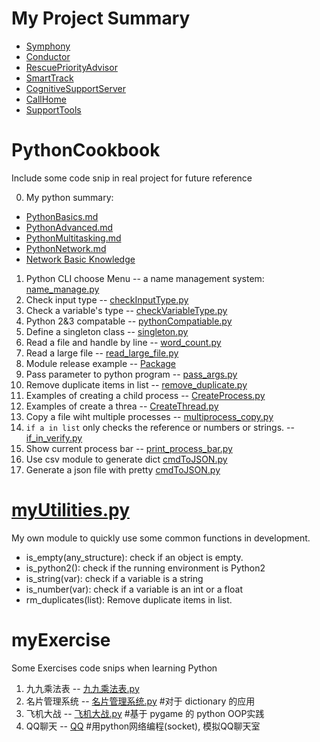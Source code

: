 # My Project Summary
+ [Symphony](./MyProjects/Symphony.md)
+ [Conductor](./MyProjects/Conductor.md)
+ [RescuePriorityAdvisor](./MyProjects/RescuePriorityAdvisor.md)
+ [SmartTrack](./MyProjects/SmartTrack.md)
+ [CognitiveSupportServer](./MyProjects/CognitiveSupportServer.md)
+ [CallHome](./MyProjects/Callhome.md)
+ [SupportTools](./MyProjects/SupportTools.md)

# PythonCookbook
Include some code snip in real project for future reference

0. My python summary: 
+ [PythonBasics.md](./PythonBasics.md) 
+ [PythonAdvanced.md](./PythonAdvanced.md) 
+ [PythonMultitasking.md](./PythonMultitasking.md)
+ [PythonNetwork.md](./PythonNetwork.md)
+ [Network Basic Knowledge](./Network/Network.md)

1. Python CLI choose Menu -- a name management system: [name_manage.py](./name_manage.py)
2. Check input type -- [checkInputType.py](./checkInputType.py)
3. Check a variable's type  -- [checkVariableType.py](./checkVariableType.py)
4. Python 2&3 compatable -- [pythonCompatiable.py](./pythonCompatiable.py)
5. Define a singleton class -- [singleton.py](./singleton.py)
6. Read a file and handle by line -- [word_count.py](./word_count.py)
7. Read a large file -- [read_large_file.py](./read_large_file.py)
8. Module release example -- [Package](./Package)
9. Pass parameter to python program -- [pass_args.py](./pass_args.py)
10. Remove duplicate items in list -- [remove_duplicate.py](./remove_duplicate.py)
11. Examples of creating a child process -- [CreateProcess.py](CreateProcess.py)
12. Examples of create a threa -- [CreateThread.py](./CreateThread.py)
13. Copy a file wiht multiple processes -- [multiprocess_copy.py](./multiprocess_copy.py)
14. `if a in list` only checks the reference or numbers or strings. -- [if_in_verify.py](./if_in_verify.py)
15. Show current process bar -- [print_process_bar.py](./print_process_bar.py)
16. Use csv module to generate dict [cmdToJSON.py](./cmdToJSON.py)
17. Generate a json file with pretty [cmdToJSON.py](./cmdToJSON.py)

# [myUtilities.py](./myUtilities.py)
My own module to quickly use some common functions in development.
+ is_empty(any_structure): check if an object is empty.
+ is_python2(): check if the running environment is Python2
+ is_string(var): check if a variable is a string
+ is_number(var): check if a variable is an int or a float
+ rm_duplicates(list): Remove duplicate items in list.

# myExercise
  Some Exercises code snips when learning Python
  1. 九九乘法表 -- [九九乘法表.py](./myExercise/九九乘法表.py)
  2. 名片管理系统 -- [名片管理系统.py](./myExercise/名片管理系统.py) #对于 dictionary 的应用
  3. 飞机大战 -- [飞机大战.py](./myExercise/飞机大战/飞机大战.py) #基于 pygame 的 python OOP实践
  4. QQ聊天 -- [QQ](./QQ) #用python网络编程(socket), 模拟QQ聊天室